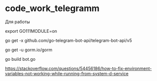 # code_work_telegramm
Для работы

export GO111MODULE=on

go get -x github.com/go-telegram-bot-api/telegram-bot-api/v5

go get -u gorm.io/gorm

go build bot.go

https://stackoverflow.com/questions/54456186/how-to-fix-environment-variables-not-working-while-running-from-system-d-service